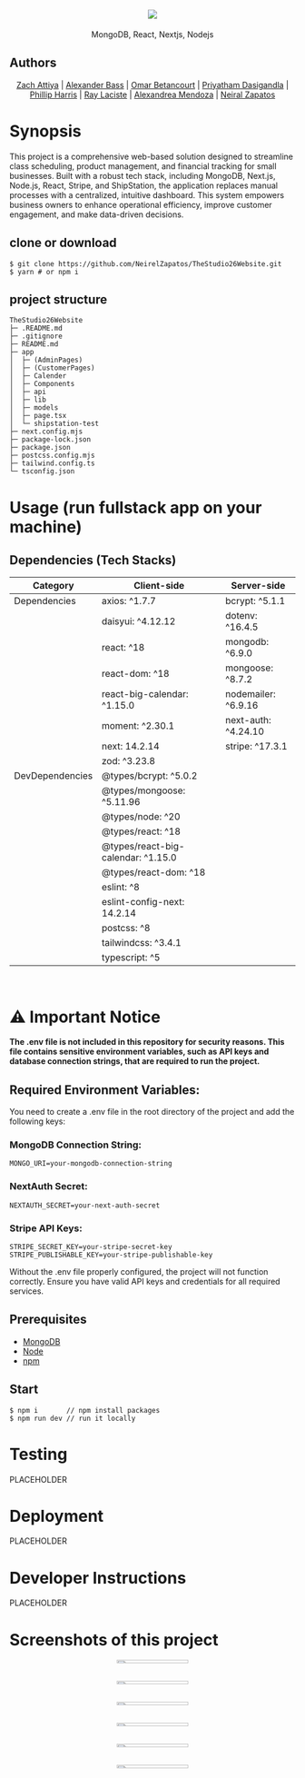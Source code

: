 <h1 align="center">
   <img src="https://tests26bucket.s3.us-east-2.amazonaws.com/Studio26LLC.png">
</h1>
<p align="center">
MongoDB, React, Nextjs, Nodejs
</p>

## Authors
<p align="center">
  <a href="https://github.com/notchrubble">Zach Attiya</a> |
  <a href="https://github.com/alexander-bass">Alexander Bass</a> |
  <a href="https://github.com/OmarBetancourtCSUS">Omar Betancourt</a> |
  <a href="https://github.com/PleaseDontAskMeAnything">Priyatham Dasigandla</a> |
  <a href="https://github.com/HKtrill">Phillip Harris</a> |
  <a href="https://github.com/RayLaciste">Ray Laciste</a> |
  <a href="https://github.com/alexmendoza99">Alexandrea Mendoza</a> |
  <a href="https://github.com/NeirelZapatos">Neiral Zapatos</a>
</p>

# Synopsis
This project is a comprehensive web-based solution designed to streamline class scheduling, product management, and financial tracking for small businesses. Built with a robust tech stack, including MongoDB, Next.js, Node.js, React, Stripe, and ShipStation, the application replaces manual processes with a centralized, intuitive dashboard. This system empowers business owners to enhance operational efficiency, improve customer engagement, and make data-driven decisions.

## clone or download
```terminal
$ git clone https://github.com/NeirelZapatos/TheStudio26Website.git
$ yarn # or npm i
```

## project structure
```
TheStudio26Website
├─ .README.md
├─ .gitignore
├─ README.md
├─ app
│  ├─ (AdminPages)
│  ├─ (CustomerPages)
│  ├─ Calender
│  ├─ Components
│  ├─ api
│  ├─ lib
│  ├─ models
│  ├─ page.tsx
│  └─ shipstation-test
├─ next.config.mjs
├─ package-lock.json
├─ package.json
├─ postcss.config.mjs
├─ tailwind.config.ts
└─ tsconfig.json

```

# Usage (run fullstack app on your machine)

## Dependencies (Tech Stacks)
| **Category**      | **Client-side**                | **Server-side**              |
|-------------------|--------------------------------|------------------------------|
| Dependencies      | axios: ^1.7.7                 | bcrypt: ^5.1.1              |
|                   | daisyui: ^4.12.12             | dotenv: ^16.4.5             |
|                   | react: ^18                    | mongodb: ^6.9.0             |
|                   | react-dom: ^18                | mongoose: ^8.7.2            |
|                   | react-big-calendar: ^1.15.0   | nodemailer: ^6.9.16         |
|                   | moment: ^2.30.1               | next-auth: ^4.24.10         |
|                   | next: 14.2.14                 | stripe: ^17.3.1             |
|                   | zod: ^3.23.8                  |                              |
| DevDependencies   | @types/bcrypt: ^5.0.2         |                              |
|                   | @types/mongoose: ^5.11.96     |                              |
|                   | @types/node: ^20              |                              |
|                   | @types/react: ^18             |                              |
|                   | @types/react-big-calendar: ^1.15.0 |                           |
|                   | @types/react-dom: ^18         |                              |
|                   | eslint: ^8                    |                              |
|                   | eslint-config-next: 14.2.14   |                              |
|                   | postcss: ^8                   |                              |
|                   | tailwindcss: ^3.4.1           |                              |
|                   | typescript: ^5                |                              |

</br>

# ⚠️ Important Notice
<b>
   The .env file is not included in this repository for security reasons. This file contains sensitive environment variables, such as API keys and database connection strings, that are required to run the project.
</b>

## Required Environment Variables:
You need to create a .env file in the root directory of the project and add the following keys:

### MongoDB Connection String:
```terminal
MONGO_URI=your-mongodb-connection-string
```

### NextAuth Secret:
```terminal
NEXTAUTH_SECRET=your-next-auth-secret
```

### Stripe API Keys:
```terminal
STRIPE_SECRET_KEY=your-stripe-secret-key
STRIPE_PUBLISHABLE_KEY=your-stripe-publishable-key
```

Without the .env file properly configured, the project will not function correctly. Ensure you have valid API keys and credentials for all required services.

## Prerequisites
[comment]: <> (ADJUST THIS)
- [MongoDB](https://gist.github.com/nrollr/9f523ae17ecdbb50311980503409aeb3)
- [Node](https://nodejs.org/en/download/)
- [npm](https://nodejs.org/en/download/package-manager/)

## Start
```terminal
$ npm i       // npm install packages
$ npm run dev // run it locally
```

# Testing
PLACEHOLDER

# Deployment
PLACEHOLDER

# Developer Instructions
PLACEHOLDER

# Screenshots of this project

<!-- Two-Column Layout -->
<div style="display: flex; flex-wrap: wrap; gap: 16px;">
  <div style="flex: 1 1 50%; text-align: center;">
    <img src="https://tests26bucket.s3.us-east-2.amazonaws.com/README/ERD-Studio26LLC.png" alt="ERD" style="width: 50%;">
  </div>
  <div style="flex: 1 1 50%; text-align: center;">
    <img src="https://tests26bucket.s3.us-east-2.amazonaws.com/README/HomePage-Studio26LLC.png" alt="Home page" style="width: 50%;">
  </div>
  <div style="flex: 1 1 50%; text-align: center;">
    <img src="https://tests26bucket.s3.us-east-2.amazonaws.com/README/LabSessions-Studio26LLC.png" alt="Lab Page" style="width: 50%;">
  </div>
  <div style="flex: 1 1 50%; text-align: center;">
    <img src="https://tests26bucket.s3.us-east-2.amazonaws.com/README/StorePage-Studio26LLC.png" alt="Store Page" style="width: 50%;">
  </div>
  <div style="flex: 1 1 50%; text-align: center;">
    <img src="https://tests26bucket.s3.us-east-2.amazonaws.com/README/Calendar-Studio26LLC.png" alt="Calendar" style="width: 50%;">
  </div>
  <div style="flex: 1 1 50%; text-align: center;">
    <img src="https://tests26bucket.s3.us-east-2.amazonaws.com/README/Checkout-Studio26LLC.png" alt="Checkout" style="width: 50%;">
  </div>
</div>
